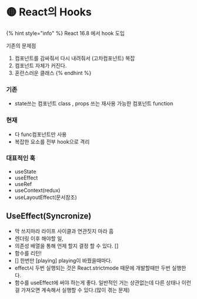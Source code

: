 # 🟡 React의 Hooks

{% hint style="info" %}
React 16.8 에서 hook 도입

기존의 문제점

1. 컴포넌트를 감싸줘서 다시 내려줘서 (고차컴포넌트) 복잡
2. 컴포넌트 자체가 커진다.
3. 혼란스러운 클래스
{% endhint %}

### 기존

* state쓰는 컴포넌트 class , props 쓰는 재사용 가능한 컴포넌트 function

### 현재

* 다 func컴포넌트만 사용
* 복잡한 요소를 전부 hook으로 격리

### 대표적인 훅

* useState
* useEffect
* useRef
* useContext(redux)
* useLayoutEffect(문서참조)

## UseEffect(Syncronize)

* 막 쓰지마라 라이프 사이클과 연관짓지 마라 흠
* 렌더링 이후 해야할 일,
* 의존성 배열을 통해 언제 할지 결정 할 수 있다. \[]
* 함수를 리턴!
* \[] 한번만 \[playing] playing이 바꿨을때마다.
* effect시 두번 실행되는 것은 React.strictmode 때문에 개발할때만 두번 실행한다.
* 함수를 useEffect에 써야 하는게 좋다. 일반적인 거는 상관없는데 다른 상태나 이런걸 가져오면 계속해서 실행할 수 있다.(많이 겪는 문제)
